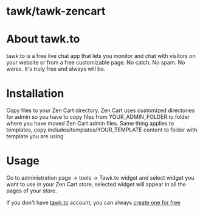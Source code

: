 tawk/tawk-zencart
================

# About tawk.to
tawk.to is a  free  live chat app that lets you monitor and  chat  with  visitors on your website 
or from a free customizable page. No catch. No spam. No wares. It's truly free and always will be.

# Installation
Copy files to your Zen Cart directory. Zen Cart uses customized directories for admin
so you have to copy files from YOUR_ADMIN_FOLDER to folder where you have moved Zen Cart
admin files. Same thing applies to templates, copy includes/templates/YOUR_TEMPLATE content
to folder with template you are using

# Usage
Go to administration page -> tools -> Tawk.to widget and select widget you want to use in your
Zen Cart store, selected widget will appear in all the pages of your store.

If you don't have [tawk.to](https://tawk.to/?utm_source=zencart&utm_medium=link&utm_campaign=signup) account, you can always [create one for free](https://tawk.to/?utm_source=wpdirectory&utm_medium=link&utm_campaign=signup)

